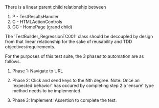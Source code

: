 There is a linear parent child relationship between 
1) P - TestResultsHandler
2) C - HTMLActionControls
3) GC - HomePage (grand child) 

The 'TestBuilder_RegressionTC001' class should be decoupled by design from that linear relationship for the sake of reusability and TDD objectives/requirements. 

For the purposes of this test suite, the 3 phases to automation are as follows.


1) Phase 1: Navigate to URL 

2) Phase 2: Click and send keys to the Nth degree.
Note: Once an 'expected behavior' has occured by completing step 2 a 'ensure' type method needs to be implemented. 

3) Phase 3: Implement: Assertion to complete the test. 
